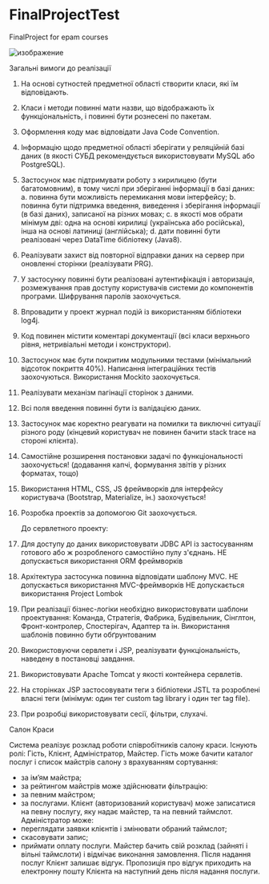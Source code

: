 # FinalProjectTest
FinalProject for epam courses

![изображение](https://user-images.githubusercontent.com/79856335/145109186-1edf5d50-c739-4809-8cd7-dbf923cff40c.png)




Загальні вимоги до реалізації


1. На основі сутностей предметної області створити класи, які їм відповідають.
2. Класи і методи повинні мати назви, що відображають їх функціональність, і повинні бути
   рознесені по пакетам.
3. Оформлення коду має відповідати Java Code Convention.
4. Інформацію щодо предметної області зберігати у реляційній базі даних (в якості СУБД
   рекомендується використовувати MySQL або PostgreSQL).
5. Застосунок має підтримувати роботу з кирилицею (бути багатомовним), в тому числі при
   зберіганні інформації в базі даних:
   a. повинна бути можливість перемикання мови інтерфейсу;
   b. повинна бути підтримка введення, виведення і зберігання інформації (в базі даних),
   записаної на різних мовах;
   c. в якості мов обрати мінімум дві: одна на основі кирилиці (українська або російська),
   інша на основі латиниці (англійська);
   d. дати повинні бути реалізовані через DataTime бібліотеку (Java8).
6. Реалізувати захист від повторної відправки даних на сервер при оновленні сторінки
   (реалізувати PRG).
7. У застосунку повинні бути реалізовані аутентифікація і авторизація, розмежування прав
   доступу користувачів системи до компонентів програми. Шифрування паролів заохочується.
8. Впровадити у проект журнал подій із використанням бібліотеки log4j.
9. Код повинен містити коментарі документації (всі класи верхнього рівня, нетривіальні методи
   і конструктори).
10. Застосунок має бути покритим модульними тестами (мінімальний відсоток покриття 40%).
    Написання інтеграційних тестів заохочуються. Використання Mockito заохочується.
11. Реалізувати механізм пагінації сторінок з даними.
12. Всі поля введення повинні бути із валідацією даних.
13. Застосунок має коректно реагувати на помилки та виключні ситуації різного роду (кінцевий
    користувач не повинен бачити stack trace на стороні клієнта).
14. Самостійне розширення постановки задачі по функціональності заохочується! (додавання
    капчі, формування звітів у різних форматах, тощо)
15. Використання HTML, CSS, JS фреймворків для інтерфейсу користувача (Bootstrap, Materialize,
    ін.) заохочується!
16. Розробка проектів за допомогою Git заохочується.

    
    До сервлетного проекту:
    

17. Для доступу до даних використовувати JDBC API із застосуванням готового або ж
    розробленого самостійно пулу з'єднань.
    НЕ допускається використання ORM фреймворків
18. Архітектура застосунка повинна відповідати шаблону MVC.
    НЕ допускається використання MVC-фреймворків
    НЕ допускається використання Project Lombok
19. При реалізації бізнес-логіки необхідно використовувати шаблони проектування: Команда,
    Стратегія, Фабрика, Будівельник, Сінглтон, Фронт-контролер, Спостерігач, Адаптер та ін.
    Використання шаблонів повинно бути обґрунтованим
20. Використовуючи сервлети і JSP, реалізувати функціональність, наведену в постановці
    завдання.
21. Використовувати Apache Tomcat у якості контейнера сервлетів.
22. На сторінках JSP застосовувати теги з бібліотеки JSTL та розроблені власні теги (мінімум: один
    тег custom tag library і один тег tag file).
23. При розробці використовувати сесії, фільтри, слухачі.

Салон Краси

Система реалізує розклад роботи співробітників салону краси. Існують ролі: Гість, Клієнт, Адміністратор, Майстер.
Гість може бачити каталог послуг і список майстрів салону з врахуванням сортування:
- за ім’ям майстра;
- за рейтингом майстрів
  може здійснювати фільтрацію:
- за певним майстром;
- за послугами.
  Клієнт (авторизований користувач) може записатися на певну послугу, яку надає майстер, та на певний таймслот.
  Адміністратор може:
- переглядати заявки клієнтів і змінювати обраний таймслот;
- скасовувати запис;
- приймати оплату послуги.
  Майстер бачить свій розклад (зайняті і вільні таймслоти) і відмічає виконання замовлення.
  Після надання послуг Клієнт залишає відгук. Пропозиція про відгук приходить на електронну пошту Клієнта на наступний день після надання послуги.
